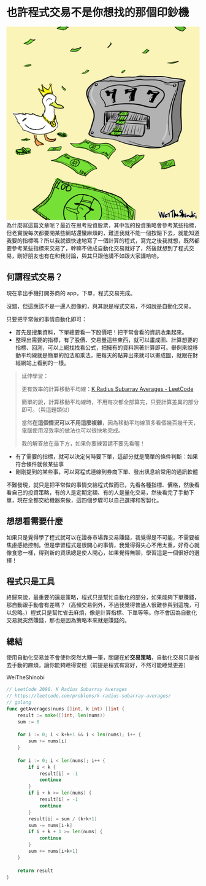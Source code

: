 

# 也許程式交易不是你想找的那個印鈔機

<img src="../image/program-trade/01.png">為什麼寫這篇文章呢？最近在思考投資股票，其中我的投資策略會參考某些指標，但老實說每次都要開某些網站還蠻麻煩的，難道我就不能一個按鈕下去，就能知道我要的指標嗎？所以我就很快速地寫了一個計算的程式，寫完之後我就想，既然都要參考某些指標來交易了，幹嘛不做成自動化交易就好了，然後就想到了程式交易，剛好朋友也有在和我討論，與其只跟他講不如跟大家講哈哈。

## 何謂程式交易？

現在拿出手機打開券商的 app，下單，程式交易完成。

沒錯，但這應該不是一邊人想像的，與其說是程式交易，不如說是自動化交易。

只要把平常做的事情自動化即可：

- 首先是搜集資料，下單總要看一下股價吧！把平常會看的資訊收集起來。
- 整理出需要的指標，有了股價、交易量這些東西，就可以畫成圖、計算想要的指標、回測，可以上網找找看公式，把擁有的資料照著計算即可。舉例來說移動平均線就是簡單的加法和乘法，把每天的點算出來就可以畫成圖，就跟在財經網站上看到的一樣。

>  延伸學習：
>
>  更有效率的計算移動平均線：[K Radius Subarray Averages - LeetCode](https://leetcode.com/problems/k-radius-subarray-averages/)
>
>  簡單的說，計算移動平均線時，不用每次都全部算完，只要計算差異的部分即可。（與這題類似）
>
>  當然**在這個情況可以不用這麼複雜**，因為移動平均線頂多看個幾百幾千天，電腦使用沒效率的做法也可以很快地完成。
>
>  我的解答放在最下方，如果你要練習請不要先看喔！

- 有了需要的指標，就可以決定何時要下單，這部分就是簡單的條件判斷：如果符合條件就做某些事
- 剛剛提到的某些事，可以寫程式連線到券商下單、發出訊息給常用的通訊軟體

不難發現，就只是把平常做的事情交給程式做而已，先看各種指標、價格，然後看看自己的投資策略，有的人是定期定額、有的人是量化交易，然後看完了手動下單，現在全都交給機器來做，這四個步驟可以自己選擇和客製化。

## 想想看需要什麼

如果只是覺得學了程式就可以在證券市場靠交易賺錢，我覺得是不可能，不需要被焦慮感給控制。但是學習程式是很開心的事情，我覺得得失心不用太重，好奇心就像食慾一樣，得到新的資訊總是使人開心，如果覺得無聊，學習這是一個很好的選擇！

## 程式只是工具

終歸來說，最重要的還是策略，程式只是幫忙自動化的部分，如果能夠下單賺錢，那自動跟手動會有差嗎？（高頻交易例外，不過我覺得普通人很難參與到這塊，可以忽略。）程式只是幫忙省去麻煩，像是計算指標、下單等等。你不會因為自動化交易就突然賺錢，那也是因為策略本來就是賺錢的。

## 總結

使用自動化交易並不會使你突然大賺一筆，關鍵在於**交易策略**，自動化交易只是省去手動的麻煩，讓你能夠睡得安穩（前提是程式有寫好，不然可能睡覺更差）

WeiTheShinobi

```go
// LeetCode 2090. K Radius Subarray Averages
// https://leetcode.com/problems/k-radius-subarray-averages/
// golang
func getAverages(nums []int, k int) []int {
	result := make([]int, len(nums))
	sum := 0

	for i := 0; i < k+k+1 && i < len(nums); i++ {
		sum += nums[i]
	}

	for i := 0; i < len(nums); i++ {
		if i < k {
			result[i] = -1
			continue
		}
		if i + k >= len(nums) {
			result[i] = -1
			continue
		}
		result[i] = sum / (k+k+1)
		sum -= nums[i-k]
		if i + k + 1 >= len(nums) {
			continue
		}
		sum += nums[i+k+1]
	}

	return result
}
```


